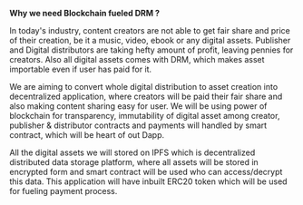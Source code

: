 <b> Why we need Blockchain fueled DRM ? </b>
<p>
In today's industry, content creators are not able to get fair share and price of their creation, be it a music, video, ebook or any digital assets. Publisher and Digital distributors are taking hefty amount of profit, leaving pennies for creators. Also all digital assets comes with DRM, which makes asset importable even if user has paid for it.
</p>
<p>
We are aiming to convert whole digital distribution to asset creation into decentralized application, where creators will be paid their fair share and also making content sharing easy for user. We will be using power of blockchain for transparency, immutability of digital asset among creator, publisher & distributor contracts and payments will handled by smart contract, which will be heart of out Dapp.
</p>
<p>
All the digital assets we will stored on IPFS which is decentralized distributed data storage platform, where all assets will be stored in encrypted form and smart contract will be used who can access/decrypt this data. This application will have inbuilt ERC20 token which will be used for fueling payment process.
</p>